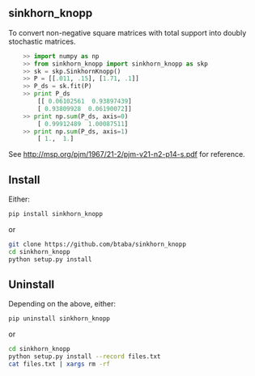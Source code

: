 sinkhorn_knopp
--------

To convert non-negative square matrices with total support into doubly stochastic matrices. 

```python
    >> import numpy as np
    >> from sinkhorn_knopp import sinkhorn_knopp as skp
    >> sk = skp.SinkhornKnopp()
    >> P = [[.011, .15], [1.71, .1]]
    >> P_ds = sk.fit(P)
    >> print P_ds
        [[ 0.06102561  0.93897439]
        [ 0.93809928  0.06190072]]
    >> print np.sum(P_ds, axis=0)
        [ 0.99912489  1.00087511]
    >> print np.sum(P_ds, axis=1)
        [ 1.,  1.]
```

See http://msp.org/pjm/1967/21-2/pjm-v21-n2-p14-s.pdf for reference.

## Install

Either:

```sh
pip install sinkhorn_knopp
```

or

```sh
git clone https://github.com/btaba/sinkhorn_knopp
cd sinkhorn_knopp
python setup.py install
```

## Uninstall

Depending on the above, either:

```sh
pip uninstall sinkhorn_knopp
```

or 

```sh
cd sinkhorn_knopp
python setup.py install --record files.txt
cat files.txt | xargs rm -rf
```